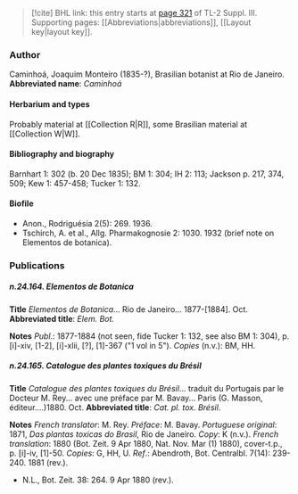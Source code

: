 > [!cite] BHL link: this entry starts at [page 321](https://www.biodiversitylibrary.org/page/33266628) of TL-2 Suppl. III.
> Supporting pages: [[Abbreviations|abbreviations]], [[Layout key|layout key]].

### Author

Caminhoá, Joaquim Monteiro (1835-?), Brasilian botanist at Rio de Janeiro. 
**Abbreviated name**: *Caminhoá*

#### Herbarium and types

Probably material at [[Collection R|R]], some Brasilian material at [[Collection W|W]].

#### Bibliography and biography

Barnhart 1: 302 (b. 20 Dec 1835); BM 1: 304; IH 2: 113; Jackson p. 217, 374, 509; Kew 1: 457-458; Tucker 1: 132.

#### Biofile

- Anon., Rodriguésia 2(5): 269. 1936.
- Tschirch, A. et al., Allg. Pharmakognosie 2: 1030. 1932 (brief note on Elementos de botanica).

### Publications

##### n.24.164. Elementos de Botanica

**Title**
*Elementos de Botanica*... Rio de Janeiro... 1877-\[1884\]. Oct.
**Abbreviated title**: *Elem. Bot.*

**Notes**
*Publ*.: 1877-1884 (not seen, fide Tucker 1: 132, see also BM 1: 304), p. \[i\]-xiv, \[1-2\], \[i\]-xlii, \[?\], \[1\]-367 ("1 vol in 5"). *Copies* (n.v.): BM, HH.

##### n.24.165. Catalogue des plantes toxiques du Brésil

**Title**
*Catalogue des plantes toxiques du Brésil*... traduit du Portugais par le Docteur M. Rey... avec une préface par M. Bavay... Paris (G. Masson, éditeur....)1880. Oct.
**Abbreviated title**: *Cat. pl. tox. Brésil*.

**Notes**
*French translator*: M. Rey.
*Préface*: M. Bavay.
*Portuguese original*: 1871, *Das plantas toxicas do Brasil*, Rio de Janeiro. *Copy*: K (n.v.).
*French translation*: 1880 (Bot. Zeit. 9 Apr 1880, Nat. Nov. Mar (1) 1880), cover-t.p., p. \[i\]-iv, \[1\]-50. *Copies*: G, HH, U.
*Ref*.: Abendroth, Bot. Centralbl. 7(14): 239-240. 1881 (rev.).
- N.L., Bot. Zeit. 38: 264. 9 Apr 1880 (rev.).

